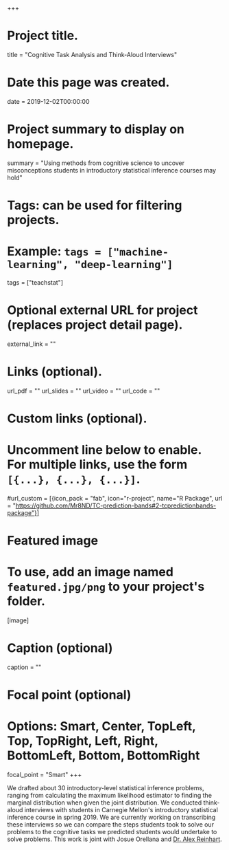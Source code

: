 +++
# Project title.
title = "Cognitive Task Analysis and Think-Aloud Interviews"

# Date this page was created.
date = 2019-12-02T00:00:00

# Project summary to display on homepage.
summary = "Using methods from cognitive science to uncover misconceptions students in introductory statistical inference courses may hold"

# Tags: can be used for filtering projects.
# Example: `tags = ["machine-learning", "deep-learning"]`
tags = ["teachstat"]

# Optional external URL for project (replaces project detail page).
external_link = ""

# Links (optional).
url_pdf = ""
url_slides = ""
url_video = ""
url_code = ""

# Custom links (optional).
#   Uncomment line below to enable. For multiple links, use the form `[{...}, {...}, {...}]`.
#url_custom = [{icon_pack = "fab", icon="r-project", name="R Package", url = "https://github.com/Mr8ND/TC-prediction-bands#2-tcpredictionbands-package"}]


# Featured image
# To use, add an image named `featured.jpg/png` to your project's folder. 
[image]
  # Caption (optional)
  caption = ""

  # Focal point (optional)
  # Options: Smart, Center, TopLeft, Top, TopRight, Left, Right, BottomLeft, Bottom, BottomRight
  focal_point = "Smart"
+++

We drafted about 30 introductory-level statistical inference problems, ranging from calculating the maximum likelihood estimator to finding the marginal distribution when given the joint distribution. We conducted think-aloud interviews with students in Carnegie Mellon's introductory statistical inference course in spring 2019. We are currently working on transcribing these interviews so we can compare the steps students took to solve our problems to the cognitive tasks we predicted students would undertake to solve problems. This work is joint with Josue Orellana and [Dr. Alex Reinhart](https://www.refsmmat.com/).
